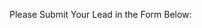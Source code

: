 
Please Submit Your Lead in the Form Below:


<script src="//app-ab19.marketo.com/js/forms2/js/forms2.min.js"></script>
<form id="mktoForm_1948"></form>
<script>MktoForms2.loadForm("//app-ab19.marketo.com", "280-XQP-994", 1948)

